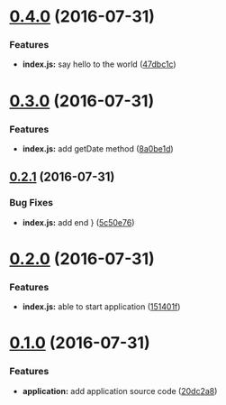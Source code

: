 <a name="0.4.0"></a>
# [0.4.0](https://github.com/aaronroberson/gulp-conventional-release/compare/v0.3.0...v0.4.0) (2016-07-31)


### Features

* **index.js:** say hello to the world ([47dbc1c](https://github.com/aaronroberson/gulp-conventional-release/commit/47dbc1c))



<a name="0.3.0"></a>
# [0.3.0](https://github.com/aaronroberson/gulp-conventional-release/compare/v0.2.1...v0.3.0) (2016-07-31)


### Features

* **index.js:** add getDate method ([8a0be1d](https://github.com/aaronroberson/gulp-conventional-release/commit/8a0be1d))



<a name="0.2.1"></a>
## [0.2.1](https://github.com/aaronroberson/gulp-conventional-release/compare/v0.2.0...v0.2.1) (2016-07-31)


### Bug Fixes

* **index.js:** add end } ([5c50e76](https://github.com/aaronroberson/gulp-conventional-release/commit/5c50e76))



<a name="0.2.0"></a>
# [0.2.0](https://github.com/aaronroberson/gulp-conventional-release/compare/v0.1.0...v0.2.0) (2016-07-31)


### Features

* **index.js:** able to start application ([151401f](https://github.com/aaronroberson/gulp-conventional-release/commit/151401f))



<a name="0.1.0"></a>
# [0.1.0](https://github.com/aaronroberson/gulp-conventional-release/compare/20dc2a8...v0.1.0) (2016-07-31)


### Features

* **application:** add application source code ([20dc2a8](https://github.com/aaronroberson/gulp-conventional-release/commit/20dc2a8))



